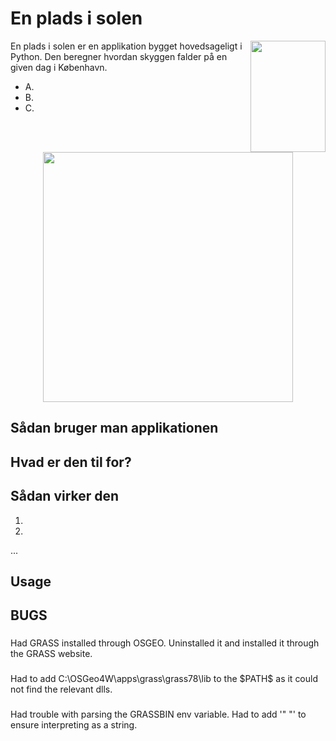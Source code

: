 # En plads i solen 

<img src="https://placekitten.com/g/120/178" align="right"
     alt="" width="120" height="178">

En plads i solen er en applikation bygget hovedsageligt i Python. Den beregner 
hvordan skyggen falder på en given dag i København. 

* A.
* B.
* C.

<p align="center">
  <img src="https://placekitten.com/g/400" alt="" width="400">
</p>

## Sådan bruger man applikationen

## Hvad er den til for?

## Sådan virker den


1. 
2.
...
  
## Usage

## BUGS
###
Had GRASS installed through OSGEO. Uninstalled it and installed it through the GRASS website.

###
Had to add C:\OSGeo4W\apps\grass\grass78\lib to the \$PATH\$ as it could not find the relevant dlls. 

### 
Had trouble with parsing the GRASSBIN env variable. Had to add '" "' to ensure interpreting as a string.
